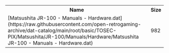 <table>
<tr><th>Name</th><th>Size</th></tr>
<tr><td>
[Matsushita JR-100 - Manuals - Hardware.dat](https://raw.githubusercontent.com/open-retrogaming-archive/dat-catalog/main/root/basic/TOSEC-PIX/Matsushita/JR-100/Manuals/Hardware/Matsushita JR-100 - Manuals - Hardware.dat)
</td><td>982</td></tr>
</table>
